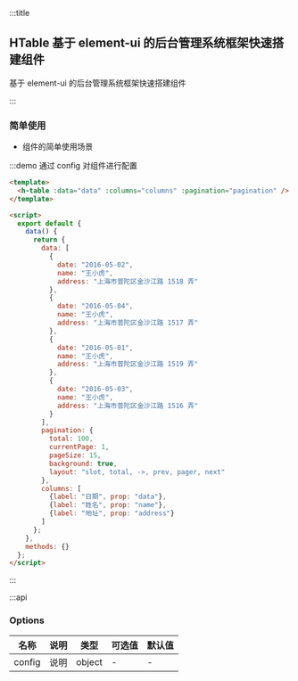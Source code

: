 :::title

## HTable 基于 element-ui 的后台管理系统框架快速搭建组件

基于 element-ui 的后台管理系统框架快速搭建组件

:::

### 简单使用

- 组件的简单使用场景

:::demo 通过 config 对组件进行配置

```html
<template>
  <h-table :data="data" :columns="columns" :pagination="pagination" />
</template>

<script>
  export default {
    data() {
      return {
        data: [
          {
            date: "2016-05-02",
            name: "王小虎",
            address: "上海市普陀区金沙江路 1518 弄"
          },
          {
            date: "2016-05-04",
            name: "王小虎",
            address: "上海市普陀区金沙江路 1517 弄"
          },
          {
            date: "2016-05-01",
            name: "王小虎",
            address: "上海市普陀区金沙江路 1519 弄"
          },
          {
            date: "2016-05-03",
            name: "王小虎",
            address: "上海市普陀区金沙江路 1516 弄"
          }
        ],
        pagination: {
          total: 100,
          currentPage: 1,
          pageSize: 15,
          background: true,
          layout: "slot, total, ->, prev, pager, next"
        },
        columns: [
          {label: "日期", prop: "data"},
          {label: "姓名", prop: "name"},
          {label: "地址", prop: "address"}
        ]
      };
    },
    methods: {}
  };
</script>
```

:::

:::api

### Options

| 名称   | 说明 | 类型   | 可选值 | 默认值 |
| ------ | ---- | ------ | ------ | ------ |
| config | 说明 | object | -      | -      |
